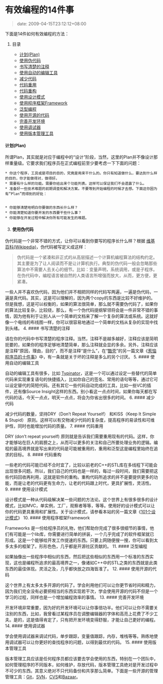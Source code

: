 # 有效编程的14件事
>date: 2009-04-15T23:12:12+08:00


下面是14件如何有效编程的方法：


1. 目录




	* [计划(Plan)](#%E8%AE%A1%E5%88%92Plan "计划(Plan)")
	* [使用伪代码](#%E4%BD%BF%E7%94%A8%E4%BC%AA%E4%BB%A3%E7%A0%81 "使用伪代码")
	* [书写清楚的注释](#%E4%B9%A6%E5%86%99%E6%B8%85%E6%A5%9A%E7%9A%84%E6%B3%A8%E9%87%8A "书写清楚的注释")
	* [使用自动的编辑工具](#%E4%BD%BF%E7%94%A8%E8%87%AA%E5%8A%A8%E7%9A%84%E7%BC%96%E8%BE%91%E5%B7%A5%E5%85%B7 "使用自动的编辑工具")
	* [减少代码](#%E5%87%8F%E5%B0%91%E4%BB%A3%E7%A0%81 "减少代码")
	* [代码重用](#%E4%BB%A3%E7%A0%81%E9%87%8D%E7%94%A8 "代码重用")
	* [代码重构](#%E4%BB%A3%E7%A0%81%E9%87%8D%E6%9E%84 "代码重构")
	* [使用设计模式](#%E4%BD%BF%E7%94%A8%E8%AE%BE%E8%AE%A1%E6%A8%A1%E5%BC%8F "使用设计模式")
	* [使用程序框架Framework](#%E4%BD%BF%E7%94%A8%E7%A8%8B%E5%BA%8F%E6%A1%86%E6%9E%B6Framework "使用程序框架Framework")
	* [泛型编程](#%E6%B3%9B%E5%9E%8B%E7%BC%96%E7%A8%8B "泛型编程")
	* [使用开源的代码](#%E4%BD%BF%E7%94%A8%E5%BC%80%E6%BA%90%E7%9A%84%E4%BB%A3%E7%A0%81 "使用开源的代码")
	* [完善开发环境](#%E5%AE%8C%E5%96%84%E5%BC%80%E5%8F%91%E7%8E%AF%E5%A2%83 "完善开发环境")
	* [使用调试器](#%E4%BD%BF%E7%94%A8%E8%B0%83%E8%AF%95%E5%99%A8 "使用调试器")
	* [使用版本管理工具](#%E4%BD%BF%E7%94%A8%E7%89%88%E6%9C%AC%E7%AE%A1%E7%90%86%E5%B7%A5%E5%85%B7 "使用版本管理工具")
#### 计划(Plan)


所谓Plan，其实就是对应于编程中的“设计”阶段，当然，这里的Plan并不像设计那样重量级。它要求我们程序员在正式编程前至少要考虑一下下面的问题：


	* 你这个程序，工具或是项目的目的，究竟是用来干什么的。你只有知道做什么，要达到什么样的目的，你才能做得对，做得好。
	* 需要有什么样的功能。需要你给出来个功能列表。这样可以保证我们不会遗露了什么。
	* 准备好一些技术难题的前期调查和解决方案。不要等到开始编程的时候才去想。下面这你因为有“Plan”而得到的好处：


	* 你能够清楚地明白你要做的东西长什么样？
	* 你能清楚知道你要开发的东西要干些什么事？
	* 你能够在开发过程中解决你所有可能发生的难题。
3. #### 使用伪代码


伪代码是一个非常不错的方式，让你可以看到你要写的程序长什么样？根据 [维基百科(Wikipedia)](https://en.wikipedia.org/wiki/Pseudocode)，伪代码被写定义成这样：



> 伪代码是一个紧凑和非正式的从高层描述一个计算机编程算法的结构约定。其主要是为了让人阅读而不是让计算机执行。典型的伪代码一般会忽略那些算法中不需要人去关心的细节。比如：变量声明，系统调用，或是子程序。在伪代码中，编程语言被自然的人类语言所增强而放大，从而，更方便，更紧凑。
> 
> 


一些人并不喜欢伪代码，因为他们并不相把同样的代码写两遍，一遍是伪代码，一遍是真代码。其实，这是可以理解的，因为两个copy的东西是比较不好维护的。但是我想，这是可以权衡的，如果的算法很简单，那么就不需要伪代码了，如果你的算法比较复杂，比较绕，那么，有一个伪代码提纲挈领将会是一件非常不错的事情，因为他有利于让别人从一个简单的文档来了解一个复杂的算法或系统。这就好像一个电线的布线图一样，你可以很容易地通过一个简单的文档从复杂的实现中找到头绪。
4. #### 书写清楚的注释


请在你的代码中书写清楚的程序注释。当然，注释不是越多越好，注释应该是简明扼要的，如果你的程序足够地清楚简单，那么注释就会显的多余。另外，注释应该是注释“原因，理由，目的”，而不是注释“是什么”，在“[酷壳](https://coolshell.cn)”的另一篇文章《[惹恼程序员的十件事](https://coolshell.cn/articles/340.html)》中，有一条就是关于坏的注释是多么的另个讨厌。
5. #### 使用自动的编辑工具


自动的编辑工具有很多，比如 [Typinator](http://www.macility.com/products/typinator/)，这是一个可以通过设定一些替代的简单代码来实现重复语句的快捷插入，比如你自己的签名、常用的语句等等，通过它可以设定替代的简短代码。还有其它一些代码自动完成的工具，比如一些VC的插件，还有像Source Insight这样的东西。别小看这一点点时间，如果你每天都在写代码的话，今天一点点，明天一点点，将会为你省出很多的时间。
6. #### 减少代码


减少代码的数量，坚持DRY（Don’t Repeat Yourself） 和KISS（Keep It Simple & Stupid） 原则。这样可以有交物减少代码的复杂度，提高程序的易读性和可维护性，同时也能增加代码的质量。
7. #### 代码重用


DRY (don’t repeat yourself) 原则就是告诉我们需要重用现有的代码。这样，你才能够站在巨人的肩膀之上，从而可以更多的关注和自己所要处理业务的逻辑。编程的最高境界就是写出来的代码是可能被重用的，重用和泛型这是编程里始终在追求的目标。
8. #### 代码重构


一些老的代码可能已经不合时宜了，比较以前老的C++的STL库在多线程下可能会出现很多问题。所以，我们自己的代码也是一样的，每过一段时间，我们需要把这些代码回收再利用，这就是软件的重构。重构代码所追求的并不是要提供更多的功能，而是让老的代码更有生命力，让老的代码跟上时代，更具扩展性，灵活性。
9. #### 使用设计模式


设计模式是一种从代码级解决某一些问题的方法论。这个世界上有很多很多的设计模式，比如MVC，单实例，工厂，观察者等等，等等。使用好的设计模式可以让你的代码更具重用和扩展性。关于设计模式，请参看本站的另一篇文章《[101个设计模式](https://coolshell.cn/articles/21.html)》
10. #### 使用程序框架Framework


Frameworks 是一份给程序员的礼物，他们帮助你完成了很多很细节的事情，他们有可能是一个lib库，你需要进行简单的拼装，一个几乎完成了的软件框架就已形成。这是一个能够给开发工作提速的东西。只要上网随便搜一搜，你可以看到太多太多的框架了。形形色色，几乎都是开源社区贡献的。
11. #### 泛型编程


如果抽像出一些程序中相似的东西，然后把这些相似的东西用一个标准的东西实现，这也是编程所追求的最高境界之一，像诸如C++中的STL之类的东西就是此类东西的最佳体现。灵活之及，几乎都快放之四海皆准了。
12. #### 使用开源的代码


这个世界上有太多太多开源的代码了。学会利用他们可以让你更节省时间和精力，因为我们完全没有必要把相当的东西实现若干次，学会使用开源的代码不但是一个学习的过程，同样也是一个增加编程效率的事情。
13. #### 完善开发环境


开发环境非常重要，因为好的开发环境可以让你事倍功半。他们可以让你不需要关注别的东西，比如，我曾看过某程序员在调整编辑器的字体和高亮上花费了不少工夫。是的，这是值得肯定了，只有把开发环境变得舒服，才能让自己更好的编程。
14. #### 使用调试器


学会使用调试器来调试代码，单步跟踪，变量值跟踪，内存，堆栈等等。熟练地使用调试器可以让你更好的查找程序的问题，以得到最优的代码。
15. #### 使用版本管理工具


版本管理工具应该是任何程序员都应该要去学会使用的东西，特别在一个团队中，如何管理程序的不同版本，如何维护，存放代码，版本管理工具绝对是开发过程中不可少的东西。其意义绝对不只代码备份和共享那么简单。下面是一些开源的管理管理工具：[Git](http://git-scm.com/)，[SVN](http://subversion.tigris.org/)，[CVS](http://www.nongnu.org/cvs/)和[Bazaar](http://bazaar-vcs.org/)。



